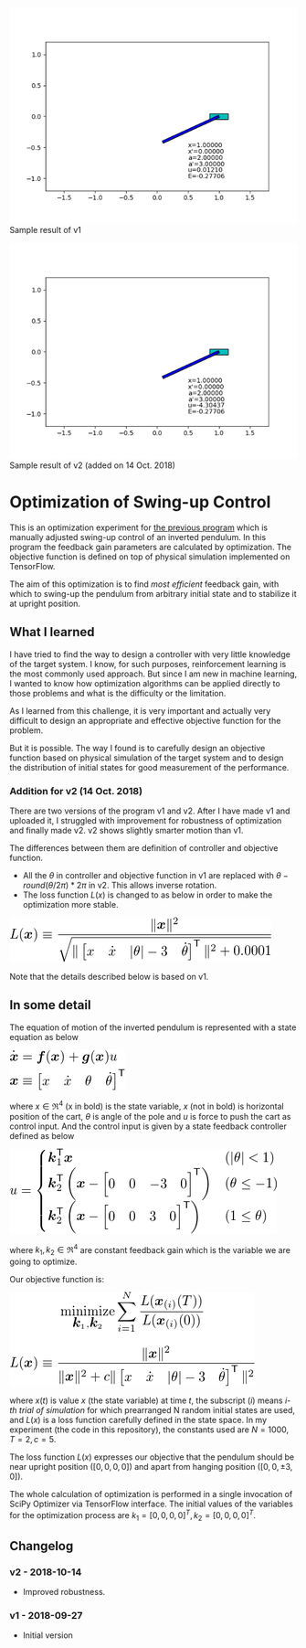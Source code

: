 ﻿![sample_output.gif](figs/sample_output.gif)  
Sample result of v1

![sample_output_v2.gif](figs/sample_output_v2.gif)  
Sample result of v2 (added on 14 Oct. 2018)

# Optimization of Swing-up Control

This is an optimization experiment for [the previous program](../prog04_swing_up_control) which is manually adjusted swing-up control of an inverted pendulum.
In this program the feedback gain parameters are calculated by optimization.
The objective function is defined on top of physical simulation implemented on TensorFlow.

The aim of this optimization is to find *most efficient* feedback gain, with which to swing-up the pendulum from arbitrary initial state and to stabilize it at upright position.


## What I learned

I have tried to find the way to design a controller with very little knowledge of the target system.
I know, for such purposes, reinforcement learning is the most commonly used approach.
But since I am new in machine learning, I wanted to know how optimization algorithms can be applied directly to those problems and what is the difficulty or the limitation.

As I learned from this challenge, it is very important and actually very difficult to design an appropriate and effective objective function for the problem.

But it is possible.
The way I found is to carefully design an objective function based on physical simulation of the target system and to design the distribution of initial states for good measurement of the performance.


### Addition for v2 (14 Oct. 2018)

There are two versions of the program v1 and v2.
After I have made v1 and uploaded it, I struggled with improvement for robustness of optimization and finally made v2.
v2 shows slightly smarter motion than v1.

The differences between them are definition of controller and objective function.

- All the $\theta$ in controller and objective function in v1 are replaced with $\theta - round(\theta / 2\pi) * 2\pi$ in v2. This allows inverse rotation.
- The loss function $L(x)$ is changed to as below in order to make the optimization more stable.

![loss function v2](figs/prog05-e4.png)

Note that the details described below is based on v1.


## In some detail

The equation of motion of the inverted pendulum is represented with a state equation as below

![state equation](figs/prog05-e1.png)

where $x \in \Re^4$ (x in bold) is the state variable, $x$ (not in bold) is horizontal position of the cart, $\theta$ is angle of the pole and $u$ is force to push the cart as control input.
And the control input is given by a state feedback controller defined as below

![control input](figs/prog05-e2.png)

where $k_1, k_2 \in \Re^4$ are constant feedback gain which is the variable we are going to optimize.

Our objective function is:

![objective function](figs/prog05-e3.png)

where $x(t)$ is value $x$ (the state variable) at time $t$, the subscript $(i)$ means *i-th trial of simulation* for which prearranged N random initial states are used,
and $L(x)$ is a loss function carefully defined in the state space.
In my experiment (the code in this repository), the constants used are $N = 1000, T = 2, c = 5$.

The loss function $L(x)$ expresses our objective that the pendulum should be near upright position ($[0, 0, 0, 0]$) and apart from hanging position ($[0, 0, \pm 3, 0]$).

The whole calculation of optimization is performed in a single invocation of SciPy Optimizer via TensorFlow interface.
The initial values of the variables for the optimization process are $k_1 = [0, 0, 0, 0]^T, k_2 = [0, 0, 0, 0]^T$.

## Changelog

### v2 - 2018-10-14
- Improved robustness.

### v1 - 2018-09-27
- Initial version
